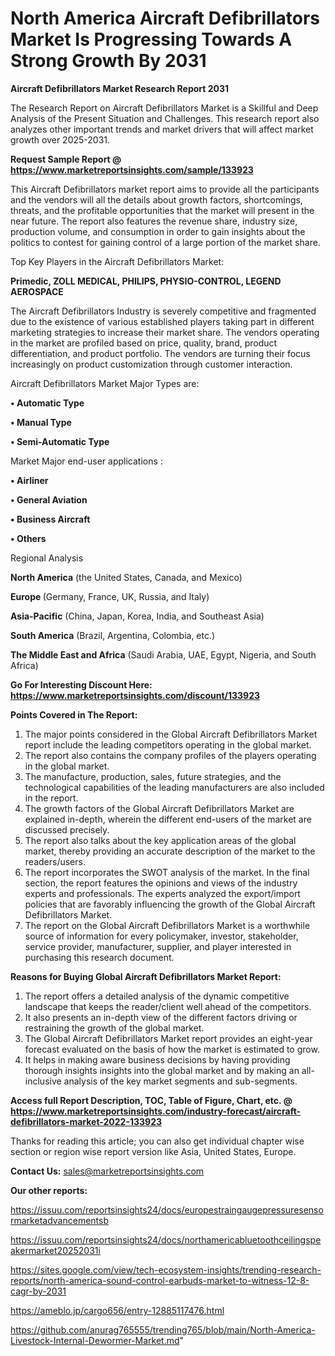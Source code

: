 # North America Aircraft Defibrillators Market Is Progressing Towards A Strong Growth By 2031

<strong>Aircraft Defibrillators Market Research Report 2031</strong>

The Research Report on Aircraft Defibrillators Market is a Skillful and Deep Analysis of the Present Situation and Challenges. This research report also analyzes other important trends and market drivers that will affect market growth over 2025-2031.

<strong>Request Sample Report @ <a href=https://www.marketreportsinsights.com/sample/133923>https://www.marketreportsinsights.com/sample/133923</a></strong>

This Aircraft Defibrillators market report aims to provide all the participants and the vendors will all the details about growth factors, shortcomings, threats, and the profitable opportunities that the market will present in the near future. The report also features the revenue share, industry size, production volume, and consumption in order to gain insights about the politics to contest for gaining control of a large portion of the market share.

Top Key Players in the Aircraft Defibrillators Market:

<strong>Primedic, ZOLL MEDICAL, PHILIPS, PHYSIO-CONTROL, LEGEND AEROSPACE</strong>

The Aircraft Defibrillators Industry is severely competitive and fragmented due to the existence of various established players taking part in different marketing strategies to increase their market share. The vendors operating in the market are profiled based on price, quality, brand, product differentiation, and product portfolio. The vendors are turning their focus increasingly on product customization through customer interaction.

Aircraft Defibrillators Market Major Types are:

<strong>• Automatic Type

• Manual Type

• Semi-Automatic Type</strong>

Market Major end-user applications :

<strong>• Airliner

• General Aviation

• Business Aircraft

• Others</strong>

Regional Analysis

</u><strong><b>North America</b></strong> (the United States, Canada, and Mexico)

<strong><b>Europe </b></strong>(Germany, France, UK, Russia, and Italy)

<strong><b>Asia-Pacific</b></strong> (China, Japan, Korea, India, and Southeast Asia)

<strong><b>South America</b></strong> (Brazil, Argentina, Colombia, etc.)

<strong><b>The Middle East and Africa</b></strong> (Saudi Arabia, UAE, Egypt, Nigeria, and South Africa)

<strong>Go For Interesting Discount Here: <a href=https://www.marketreportsinsights.com/discount/133923>https://www.marketreportsinsights.com/discount/133923</a></strong>

<strong>Points Covered in The Report:</strong>
<ol>
  <li>The major points considered in the Global Aircraft Defibrillators Market report include the leading competitors operating in the global market.</li>
  <li>The report also contains the company profiles of the players operating in the global market.</li>
  <li>The manufacture, production, sales, future strategies, and the technological capabilities of the leading manufacturers are also included in the report.</li>
  <li>The growth factors of the Global Aircraft Defibrillators Market are explained in-depth, wherein the different end-users of the market are discussed precisely.</li>
  <li>The report also talks about the key application areas of the global market, thereby providing an accurate description of the market to the readers/users.</li>
  <li>The report incorporates the SWOT analysis of the market. In the final section, the report features the opinions and views of the industry experts and professionals. The experts analyzed the export/import policies that are favorably influencing the growth of the Global Aircraft Defibrillators Market.</li>
  <li>The report on the Global Aircraft Defibrillators Market is a worthwhile source of information for every policymaker, investor, stakeholder, service provider, manufacturer, supplier, and player interested in purchasing this research document.</li>
</ol>
<strong>Reasons for Buying Global Aircraft Defibrillators Market Report:</strong>

<ol>
  <li>The report offers a detailed analysis of the dynamic competitive landscape that keeps the reader/client well ahead of the competitors.</li>
  <li>It also presents an in-depth view of the different factors driving or restraining the growth of the global market.</li>
  <li>The Global Aircraft Defibrillators Market report provides an eight-year forecast evaluated on the basis of how the market is estimated to grow.</li>
  <li>It helps in making aware business decisions by having providing thorough insights insights into the global market and by making an all-inclusive analysis of the key market segments and sub-segments.</li>
</ol>
<strong>Access full Report Description, TOC, Table of Figure, Chart, etc. @ <a href=https://www.marketreportsinsights.com/industry-forecast/aircraft-defibrillators-market-2022-133923>https://www.marketreportsinsights.com/industry-forecast/aircraft-defibrillators-market-2022-133923</a></strong>


Thanks for reading this article; you can also get individual chapter wise section or region wise report version like Asia, United States, Europe.

<strong>Contact Us:</strong>
sales@marketreportsinsights.com

<strong>Our other reports:</strong>

<a href=https://issuu.com/reportsinsights24/docs/europestraingaugepressuresensormarketadvancementsb>https://issuu.com/reportsinsights24/docs/europestraingaugepressuresensormarketadvancementsb</a>

<a href=https://issuu.com/reportsinsights24/docs/northamericabluetoothceilingspeakermarket20252031i>https://issuu.com/reportsinsights24/docs/northamericabluetoothceilingspeakermarket20252031i</a>

<a href=https://sites.google.com/view/tech-ecosystem-insights/trending-research-reports/north-america-sound-control-earbuds-market-to-witness-12-8-cagr-by-2031>https://sites.google.com/view/tech-ecosystem-insights/trending-research-reports/north-america-sound-control-earbuds-market-to-witness-12-8-cagr-by-2031</a>

<a href=https://ameblo.jp/cargo656/entry-12885117476.html>https://ameblo.jp/cargo656/entry-12885117476.html</a>

<a href=https://github.com/anurag765555/trending765/blob/main/North-America-Livestock-Internal-Dewormer-Market.md>https://github.com/anurag765555/trending765/blob/main/North-America-Livestock-Internal-Dewormer-Market.md</a>"
